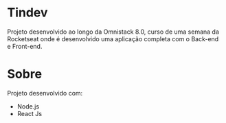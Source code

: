 # Tindev



Projeto desenvolvido ao longo da Omnistack 8.0, curso de uma semana da Rocketseat onde é desenvolvido uma aplicação completa com o Back-end e Front-end.

# Sobre
Projeto desenvolvido com:
* Node.js
* React Js



